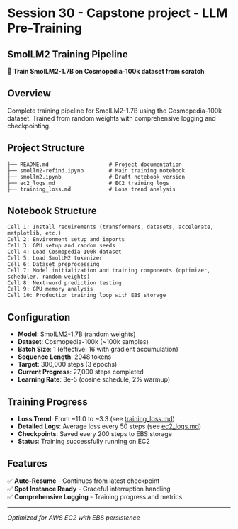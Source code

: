 # Session 30 - Capstone project - LLM Pre-Training

## SmolLM2 Training Pipeline

🚀 **Train SmolLM2-1.7B on Cosmopedia-100k dataset from scratch**

## Overview
Complete training pipeline for SmolLM2-1.7B using the Cosmopedia-100k dataset. Trained from random weights with comprehensive logging and checkpointing.

## Project Structure
```
├── README.md                   # Project documentation
├── smollm2-refind.ipynb        # Main training notebook
├── smollm2.ipynb               # Draft notebook version
├── ec2_logs.md                 # EC2 training logs 
├── training_loss.md            # Loss trend analysis
```

## Notebook Structure
```
Cell 1: Install requirements (transformers, datasets, accelerate, matplotlib, etc.)
Cell 2: Environment setup and imports  
Cell 3: GPU setup and random seeds
Cell 4: Load Cosmopedia-100k dataset
Cell 5: Load SmolLM2 tokenizer
Cell 6: Dataset preprocessing  
Cell 7: Model initialization and training components (optimizer, scheduler, random weights)
Cell 8: Next-word prediction testing
Cell 9: GPU memory analysis
Cell 10: Production training loop with EBS storage
```

## Configuration
- **Model**: SmolLM2-1.7B (random weights)
- **Dataset**: Cosmopedia-100k (~100k samples)
- **Batch Size**: 1 (effective: 16 with gradient accumulation)
- **Sequence Length**: 2048 tokens
- **Target**: 300,000 steps (3 epochs)
- **Current Progress**: 27,000 steps completed
- **Learning Rate**: 3e-5 (cosine schedule, 2% warmup)

## Training Progress
- **Loss Trend**: From ~11.0 to ~3.3 (see [training_loss.md](training_loss.md))
- **Detailed Logs**: Average loss every 50 steps (see [ec2_logs.md](ec2_logs.md))
- **Checkpoints**: Saved every 200 steps to EBS storage
- **Status**: Training successfully running on EC2

## Features
✅ **Auto-Resume** - Continues from latest checkpoint  
✅ **Spot Instance Ready** - Graceful interruption handling  
✅ **Comprehensive Logging** - Training progress and metrics

---
*Optimized for AWS EC2 with EBS persistence* 